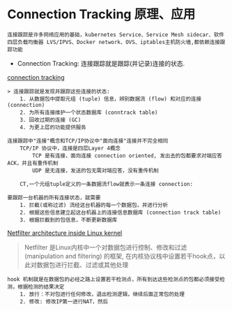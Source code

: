 # Connection Tracking 原理、应用
```
连接跟踪是许多网络应用的基础，kubernetes Service、Service Mesh sidecar、软件四层负载均衡器 LVS/IPVS、Docker network、OVS、iptables主机防火墙,都依赖连接跟踪功能
```

* Connection Tracking: 连接跟踪就是跟踪(并记录)连接的状态.

[connection tracking](../../misc/blog/node-conntrack.png)
```
> 连接跟踪就是发现并跟踪这些连接的状态:
    1. 从数据包中提取元组 (tuple) 信息，辨别数据流 (flow) 和对应的连接 (connection)
    2. 为所有连接维护一个状态数据库 (conntrack table)
    3. 回收过期的连接 (GC)
    4. 为更上层的功能提供服务

连接跟踪中"连接"概念和TCP/IP协议中"面向连接"连接并不完全相同
    TCP/IP 协议中，连接是四层Layer 4概念
        TCP 是有连接，面向连接 connection oriented, 发出去的包都要求对端应答ACK，并且有重传机制
        UDP 是无连接，发送的包无需对端应答，没有重传机制

    CT,一个元组tuple定义的一条数据流flow就表示一条连接 connection:
```

```
要跟踪一台机器的所有连接状态，就需要
    1. 拦截(或称过滤) 流经这台机器的每一个数据包，并进行分析
    2. 根据这些信息建立起这台机器上的连接信息数据库 (connection track table)
    3. 根据拦截到的包信息，不断更新数据库
```

[Netfilter architecture inside Linux kernel](../../misc/blog/netfilter-design.png)
> Netfilter 是Linux内核中一个对数据包进行控制、修改和过滤 (manipulation and filtering) 的框架, 在内核协议栈中设置若干hook点，以此对数据包进行拦截、过滤或其他处理
```
hook 机制就是在数据包的必经之路上设置若干检测点，所有到达这些检测点的包都必须接受检测，根据检测的结果决定
    1. 放行：不对包进行任何修改，退出检测逻辑，继续后面正常包的处理
    2. 修改: 修改IP第一进行NAT，然后
```
